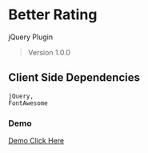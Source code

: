 # Better Rating
jQuery Plugin
> Version 1.0.0
## Client Side Dependencies

````
jQuery,
FontAwesome
````


### Demo

[Demo Click Here](https://malithmcr.github.io/better-rating/)